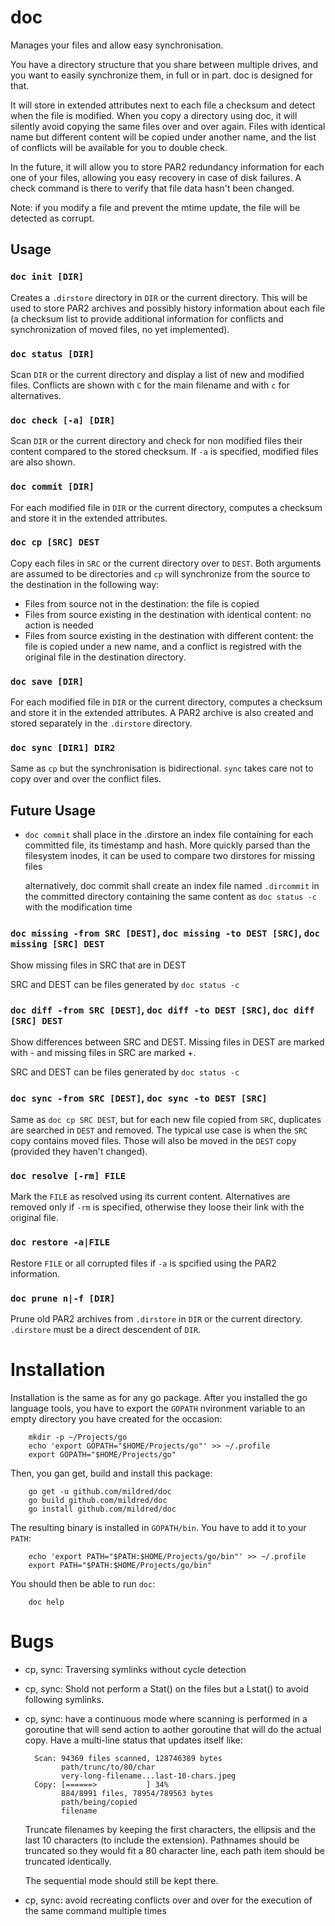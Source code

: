 doc
===

Manages your files and allow easy synchronisation.

You have a directory structure that you share between multiple drives, and you
want to easily synchronize them, in full or in part. doc is designed for that.

It will store in extended attributes next to each file a checksum and detect
when the file is modified. When you copy a directory using doc, it will silently
avoid copying the same files over and over again. Files with identical name but
different content will be copied under another name, and the list of conflicts
will be available for you to double check.

In the future, it will allow you to store PAR2 redundancy information for each
one of your files, allowing you easy recovery in case of disk failures. A check
command is there to verify that file data hasn't been changed.

Note: if you modify a file and prevent the mtime update, the file will be
detected as corrupt.

Usage
-----

### `doc init [DIR]`

Creates a `.dirstore` directory in `DIR` or the current directory. This will be
used to store PAR2 archives and possibly history information about each file (a
checksum list to provide additional information for conflicts and
synchronization of moved files, no yet implemented).

### `doc status [DIR]`

Scan `DIR` or the current directory and display a list of new and modified
files. Conflicts are shown with `C` for the main filename and with `c` for
alternatives.

### `doc check [-a] [DIR]`

Scan `DIR` or the current directory and check for non modified files their
content compared to the stored checksum. If `-a` is specified, modified files
are also shown.

### `doc commit [DIR]`

For each modified file in `DIR` or the current directory, computes a checksum
and store it in the extended attributes.

### `doc cp [SRC] DEST`

Copy each files in `SRC` or the current directory over to `DEST`. Both arguments
are assumed to be directories and `cp` will synchronize from the source to the
destination in the following way:

- Files from source not in the destination: the file is copied
- Files from source existing in the destination with identical content: no
  action is needed
- Files from source existing in the destination with different content: the file
  is copied under a new name, and a conflict is registred with the original file
  in the destination directory.

### `doc save [DIR]`

For each modified file in `DIR` or the current directory, computes a checksum
and store it in the extended attributes. A PAR2 archive is also created and
stored separately in the `.dirstore` directory.

### `doc sync [DIR1] DIR2`

Same as `cp` but the synchronisation is bidirectional. `sync` takes care not to
copy over and over the conflict files.

Future Usage
------------

- `doc commit` shall place in the .dirstore an index file containing for each
  committed file, its timestamp and hash. More quickly parsed than the
  filesystem inodes, it can be used to compare two dirstores for missing files

  alternatively, doc commit shall create an index file named `.dircommit` in the
  committed directory containing the same content as `doc status -c` with the
  modification time

### `doc missing -from SRC [DEST]`, `doc missing -to DEST [SRC]`, `doc missing [SRC] DEST`

Show missing files in SRC that are in DEST

SRC and DEST can be files generated by `doc status -c`

### `doc diff -from SRC [DEST]`, `doc diff -to DEST [SRC]`, `doc diff [SRC] DEST`

Show differences between SRC and DEST. Missing files in DEST are marked with -
and missing files in SRC are marked +.

SRC and DEST can be files generated by `doc status -c`

### `doc sync -from SRC [DEST]`, `doc sync -to DEST [SRC]`

Same as `doc cp SRC DEST`, but for each new file copied from `SRC`, duplicates
are searched in `DEST` and removed. The typical use case is when the `SRC` copy
contains moved files. Those will also be moved in the `DEST` copy (provided they
haven't changed).

### `doc resolve [-rm] FILE`

Mark the `FILE` as resolved using its current content. Alternatives are removed
only if `-rm` is specified, otherwise they loose their link with the original
file.

### `doc restore -a|FILE`

Restore `FILE` or all corrupted files if `-a` is spcified using the PAR2
information.

### `doc prune n|-f [DIR]`

Prune old PAR2 archives from `.dirstore` in `DIR` or the current directory.
`.dirstore` must be a direct descendent of `DIR`.

Installation
============

Installation is the same as for any go package. After you installed the go
language tools, you have to export the `GOPATH` nvironment variable to an empty
directory you have created for the occasion:

        mkdir -p ~/Projects/go
        echo 'export GOPATH="$HOME/Projects/go"' >> ~/.profile
        export GOPATH="$HOME/Projects/go"

Then, you gan get, build and install this package:

        go get -u github.com/mildred/doc
        go build github.com/mildred/doc
        go install github.com/mildred/doc

The resulting binary is installed in `GOPATH/bin`. You have to add it to your
`PATH`:

        echo 'export PATH="$PATH:$HOME/Projects/go/bin"' >> ~/.profile
        export PATH="$PATH:$HOME/Projects/go/bin"

You should then be able to run `doc`:

        doc help

Bugs
====

- cp, sync: Traversing symlinks without cycle detection

- cp, sync: Shold not perform a Stat() on the files but a Lstat() to avoid
  following symlinks.

- cp, sync: have a continuous mode where scanning is performed in a goroutine
  that will send action to aother goroutine that will do the actual copy. Have a
  multi-line status that updates itself like:

        Scan: 94369 files scanned, 128746389 bytes
              path/trunc/to/80/char
              very-long-filename...last-10-chars.jpeg
        Copy: [======>           ] 34%
              884/8991 files, 78954/789563 bytes
              path/being/copied
              filename

  Truncate filenames by keeping the first characters, the ellipsis and the last
  10 characters (to include the extension). Pathnames should be truncated so
  they would fit a 80 character line, each path item should be truncated
  identically.

  The sequential mode should still be kept there.

- cp, sync: avoid recreating conflicts over and over for the execution of the
  same command multiple times
